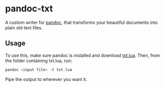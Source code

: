 # pandoc-txt

A custom writer for [pandoc](https://pandoc.org/), that transforms your
beautiful documents into plain old text files.

## Usage

To use this, make sure pandoc is installed and download [txt.lua](src/txt.lua).
Then, from the folder containing txt.lua, run:

```bash
pandoc <input file> -t txt.lua
```

Pipe the output to wherever you want it.
